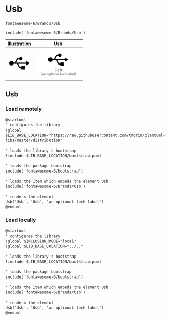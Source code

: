 # Usb


```text
fontawesome-6/Brands/Usb
```

```text
include('fontawesome-6/Brands/Usb')
```



| Illustration | Usb |
| :---: | :---: |
| ![illustration for Illustration](../../fontawesome-6/Brands/Usb.png) | ![illustration for Usb](../../fontawesome-6/Brands/Usb.Local.png) |




## Usb

### Load remotely
```plantuml
@startuml
' configures the library
!global $LIB_BASE_LOCATION="https://raw.githubusercontent.com/tmorin/plantuml-libs/master/distribution"

' loads the library's bootstrap
!include $LIB_BASE_LOCATION/bootstrap.puml

' loads the package bootstrap
include('fontawesome-6/bootstrap')

' loads the Item which embeds the element Usb
include('fontawesome-6/Brands/Usb')

' renders the element
Usb('Usb', 'Usb', 'an optional tech label')
@enduml
```

### Load locally
```plantuml
@startuml
' configures the library
!global $INCLUSION_MODE="local"
!global $LIB_BASE_LOCATION="../.."

' loads the library's bootstrap
!include $LIB_BASE_LOCATION/bootstrap.puml

' loads the package bootstrap
include('fontawesome-6/bootstrap')

' loads the Item which embeds the element Usb
include('fontawesome-6/Brands/Usb')

' renders the element
Usb('Usb', 'Usb', 'an optional tech label')
@enduml
```

